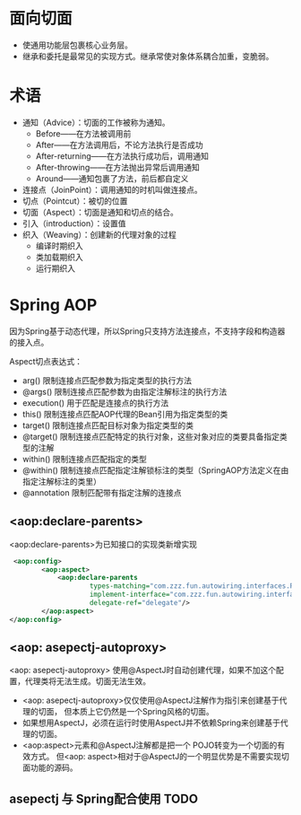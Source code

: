 # 面向切面
- 使通用功能层包裹核心业务层。
- 继承和委托是最常见的实现方式。继承常使对象体系耦合加重，变脆弱。

# 术语
 - 通知（Advice）：切面的工作被称为通知。
    - Before——在方法被调用前
    - After——在方法调用后，不论方法执行是否成功
    - After-returning——在方法执行成功后，调用通知
    - After-throwing——在方法抛出异常后调用通知
    - Around——通知包裹了方法，前后都自定义
 - 连接点（JoinPoint）：调用通知的时机叫做连接点。
 - 切点（Pointcut）：被切的位置
 - 切面（Aspect）：切面是通知和切点的结合。
 - 引入（introduction）：设置值
 - 织入（Weaving）：创建新的代理对象的过程
      - 编译时期织入
      - 类加载期织入
      - 运行期织入
      
# Spring AOP
因为Spring基于动态代理，所以Spring只支持方法连接点，不支持字段和构造器的接入点。

Aspect切点表达式：
- arg()     限制连接点匹配参数为指定类型的执行方法
- @args()     限制连接点匹配参数为由指定注解标注的执行方法
- execution()   用于匹配是连接点的执行方法
- this()    限制连接点匹配AOP代理的Bean引用为指定类型的类
- target()      限制连接点匹配目标对象为指定类型的类
- @target()      限制连接点匹配特定的执行对象，这些对象对应的类要具备指定类型的注解
- within()      限制连接点匹配指定的类型
- @within()    限制连接点匹配指定注解锁标注的类型（SpringAOP方法定义在由指定注解标注的类里）
- @annotation   限制匹配带有指定注解的连接点

## \<aop:declare-parents>
\<aop:declare-parents>为已知接口的实现类新增实现
```xml
 <aop:config>
        <aop:aspect>
            <aop:declare-parents 
                    types-matching="com.zzz.fun.autowiring.interfaces.Performer+"
                    implement-interface="com.zzz.fun.autowiring.interfaces.Contestant"
                    delegate-ref="delegate"/>
        </aop:aspect>
</aop:config>
```

## \<aop: asepectj-autoproxy> 
 <aop: asepectj-autoproxy> 使用@AspectJ时自动创建代理，如果不加这个配置，代理类将无法生成。切面无法生效。
- <aop: asepectj-autoproxy>仅仅使用@AspectJ注解作为指引来创建基于代理的切面，
但本质上它仍然是一个Spring风格的切面。
- 如果想用AspectJ，必须在运行时使用AspectJ并不依赖Spring来创建基于代理的切面。
- \<aop:aspect>元素和@AspectJ注解都是把一个 POJO转变为一个切面的有效方式。
但<aop: aspect>相对于@AspectJ的一个明显优势是不需要实现切面功能的源码。

## asepectj 与 Spring配合使用 TODO
